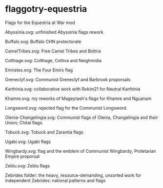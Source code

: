 # flaggotry-equestria
Flags for the Equestria at War mod

Abyssinia.svg: unfinished Abyssinia flags rework

Buffalo.svg: Buffalo CHN protectorate

CamelTribes.svg: Free Camel Tribes and Boltria

Colthage.svg: Colthage, Coltiva and Neighmidia

Emirates.svg: The Four Emirs flag

Greneclyf.svg: Communist Greneclyf and Barbrook proporsals

Karthinia.svg: collaborative work with Rokim21 for Neutral Karthinia

Khamre.svg: my reworks of Mageytash's flags for Khamre and Nguanam

Longsword.svg: rejected flag for the Communist Longsword.

Olenia-Changelingia.svg: Communist flags of Olenia, Changelingia and their Union; Chital flags.

Tobuck.svg: Tobuck and Zarantia flags

Ugabi.svg: Ugabi flags

Wingbardy.svg: flag and the emblem of Communist Wingbardy; Proletarian Empire proporsal

Zeblu.svg: Zeblu flags

Zebrides folder: the heavy, resource-demanding, unsorted work for independent Zebrides: national patterns and flags
